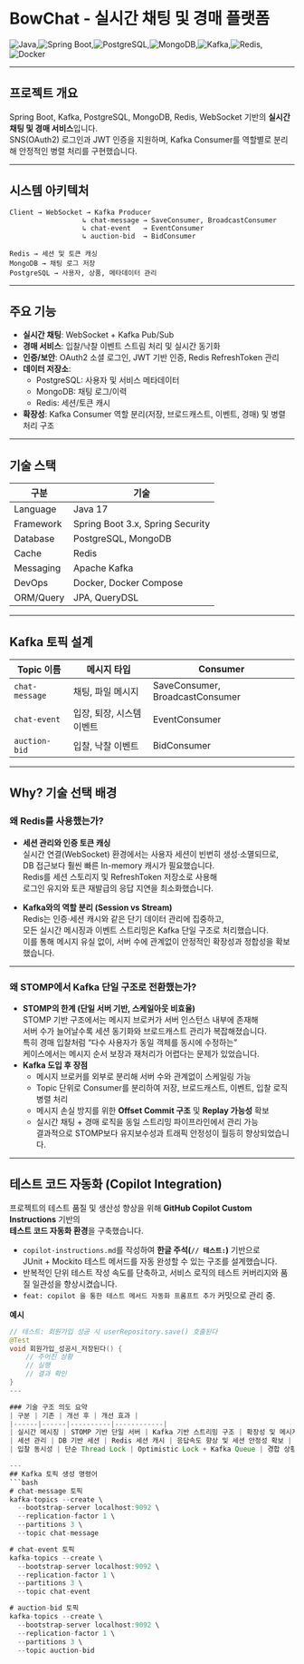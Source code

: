 # BowChat - 실시간 채팅 및 경매 플랫폼

![Java](https://img.shields.io/badge/Java-17-007396?logo=java&logoColor=white),![Spring Boot](https://img.shields.io/badge/Spring%20Boot-3.x-6DB33F?logo=springboot),![PostgreSQL](https://img.shields.io/badge/PostgreSQL-16-4169E1?logo=postgresql&logoColor=white),![MongoDB](https://img.shields.io/badge/MongoDB-7.0-47A248?logo=mongodb),![Kafka](https://img.shields.io/badge/Kafka-3.x-231F20?logo=apachekafka),![Redis](https://img.shields.io/badge/Redis-7.x-DC382D?logo=redis),![Docker](https://img.shields.io/badge/Docker-20.10-2496ED?logo=docker)  

---

## 프로젝트 개요
Spring Boot, Kafka, PostgreSQL, MongoDB, Redis, WebSocket 기반의 **실시간 채팅 및 경매 서비스**입니다.  
SNS(OAuth2) 로그인과 JWT 인증을 지원하며, Kafka Consumer를 역할별로 분리해 안정적인 병렬 처리를 구현했습니다.  

---

## 시스템 아키텍처
```
Client → WebSocket → Kafka Producer
                  ↳ chat-message → SaveConsumer, BroadcastConsumer
                  ↳ chat-event   → EventConsumer
                  ↳ auction-bid  → BidConsumer

Redis → 세션 및 토큰 캐싱
MongoDB → 채팅 로그 저장
PostgreSQL → 사용자, 상품, 메타데이터 관리
```

---

## 주요 기능
- **실시간 채팅**: WebSocket + Kafka Pub/Sub
- **경매 서비스**: 입찰/낙찰 이벤트 스트림 처리 및 실시간 동기화
- **인증/보안**: OAuth2 소셜 로그인, JWT 기반 인증, Redis RefreshToken 관리
- **데이터 저장소**:  
  - PostgreSQL: 사용자 및 서비스 메타데이터  
  - MongoDB: 채팅 로그/이력  
  - Redis: 세션/토큰 캐시
- **확장성**: Kafka Consumer 역할 분리(저장, 브로드캐스트, 이벤트, 경매) 및 병렬 처리 구조

---

## 기술 스택
| 구분       | 기술 |
|------------|------|
| Language   | Java 17 |
| Framework  | Spring Boot 3.x, Spring Security |
| Database   | PostgreSQL, MongoDB |
| Cache      | Redis |
| Messaging  | Apache Kafka |
| DevOps     | Docker, Docker Compose |
| ORM/Query  | JPA, QueryDSL |

---

## Kafka 토픽 설계
| Topic 이름     | 메시지 타입           | Consumer                          |
|----------------|-----------------------|-----------------------------------|
| `chat-message` | 채팅, 파일 메시지     | SaveConsumer, BroadcastConsumer    |
| `chat-event`   | 입장, 퇴장, 시스템 이벤트 | EventConsumer                   |
| `auction-bid`  | 입찰, 낙찰 이벤트     | BidConsumer                       |

---

## Why? 기술 선택 배경

### 왜 Redis를 사용했는가?
- **세션 관리와 인증 토큰 캐싱**  
  실시간 연결(WebSocket) 환경에서는 사용자 세션이 빈번히 생성·소멸되므로,  
  DB 접근보다 훨씬 빠른 In-memory 캐시가 필요했습니다.  
  Redis를 세션 스토리지 및 RefreshToken 저장소로 사용해  
  로그인 유지와 토큰 재발급의 응답 지연을 최소화했습니다.  

- **Kafka와의 역할 분리 (Session vs Stream)**  
  Redis는 인증·세션 캐시와 같은 단기 데이터 관리에 집중하고,  
  모든 실시간 메시징과 이벤트 스트리밍은 Kafka 단일 구조로 처리했습니다.  
  이를 통해 메시지 유실 없이, 서버 수에 관계없이 안정적인 확장성과 정합성을 확보했습니다.

---

### 왜 STOMP에서 Kafka 단일 구조로 전환했는가?
- **STOMP의 한계 (단일 서버 기반, 스케일아웃 비효율)**  
  STOMP 기반 구조에서는 메시지 브로커가 서버 인스턴스 내부에 존재해  
  서버 수가 늘어날수록 세션 동기화와 브로드캐스트 관리가 복잡해졌습니다.  
  특히 경매 입찰처럼 “다수 사용자가 동일 객체를 동시에 수정하는”  
  케이스에서는 메시지 순서 보장과 재처리가 어렵다는 문제가 있었습니다.  
- **Kafka 도입 후 장점**  
  - 메시지 브로커를 외부로 분리해 서버 수와 관계없이 스케일링 가능  
  - Topic 단위로 Consumer를 분리하여 저장, 브로드캐스트, 이벤트, 입찰 로직 병렬 처리  
  - 메시지 손실 방지를 위한 **Offset Commit 구조** 및 **Replay 가능성** 확보  
  - 실시간 채팅 + 경매 로직을 동일 스트리밍 파이프라인에서 관리 가능  
  결과적으로 STOMP보다 유지보수성과 트래픽 안정성이 월등히 향상되었습니다.

---

## 테스트 코드 자동화 (Copilot Integration)

프로젝트의 테스트 품질 및 생산성 향상을 위해 **GitHub Copilot Custom Instructions** 기반의  
**테스트 코드 자동화 환경**을 구축했습니다.

- `copilot-instructions.md`를 작성하여 **한글 주석(`// 테스트:`)** 기반으로  
  JUnit + Mockito 테스트 메서드를 자동 완성할 수 있는 구조를 설계했습니다.
- 반복적인 단위 테스트 작성 속도를 단축하고,
  서비스 로직의 테스트 커버리지와 품질 일관성을 향상시켰습니다.
- `feat: copilot 을 통한 테스트 메서드 자동화 프롬프트 추가` 커밋으로 관리 중.

**예시**
```java
// 테스트: 회원가입 성공 시 userRepository.save() 호출된다
@Test
void 회원가입_성공시_저장된다() {
    // 주어진 상황
    // 실행
    // 결과 확인
}
---

### 기술 구조 의도 요약
| 구분 | 기존 | 개선 후 | 개선 효과 |
|------|------|----------|------------|
| 실시간 메시징 | STOMP 기반 단일 서버 | Kafka 기반 스트리밍 구조 | 확장성 및 메시지 정합성 확보 |
| 세션 관리 | DB 기반 세션 | Redis 세션 캐시 | 응답속도 향상 및 세션 안정성 확보 |
| 입찰 동시성 | 단순 Thread Lock | Optimistic Lock + Kafka Queue | 경합 상황에서도 정합성 유지 |

---
## Kafka 토픽 생성 명령어
```bash
# chat-message 토픽
kafka-topics --create \
  --bootstrap-server localhost:9092 \
  --replication-factor 1 \
  --partitions 3 \
  --topic chat-message

# chat-event 토픽
kafka-topics --create \
  --bootstrap-server localhost:9092 \
  --replication-factor 1 \
  --partitions 3 \
  --topic chat-event

# auction-bid 토픽
kafka-topics --create \
  --bootstrap-server localhost:9092 \
  --replication-factor 1 \
  --partitions 3 \
  --topic auction-bid
```
